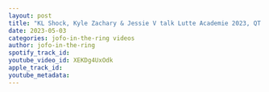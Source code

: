 ```yaml
---
layout: post
title: "KL Shock, Kyle Zachary & Jessie V talk Lutte Academie 2023, QT Marshall, Jacques Rougeau & more"
date: 2023-05-03
categories: jofo-in-the-ring videos
author: jofo-in-the-ring
spotify_track_id: 
youtube_video_id: XEKDg4UxOdk
apple_track_id: 
youtube_metadata: 
---
```

